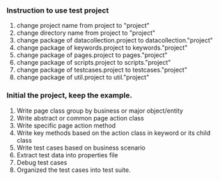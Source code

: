 ### Instruction to use test project 
1. change project name from project to "project"
2. change directory name from project to "project"
3. change package of datacollection.project to datacollection."project"
4. change package of keywords.project to keywords."project"
5. change package of pages.project to pages."project"
6. change package of scripts.project to scripts."project"
7. change package of testcases.project to testcases."project"
8. change package of util.project to util."project"

### Initial the project, keep the example.
1. Write page class group by business or major object/entity
2. Write abstract or common page action class 
3. Write specific page action method
4. Write key methods based on the action class in keyword or its child class
5. Write test cases based on business scenario
6. Extract test data into properties file
7. Debug test cases
8. Organized the test cases into test suite.
